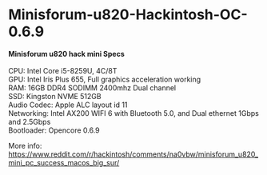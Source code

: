 # Minisforum-u820-Hackintosh-OC-0.6.9

**Minisforum u820 hack mini Specs**\
\
CPU: Intel Core i5-8259U, 4C/8T\
GPU: Intel Iris Plus 655, Full graphics acceleration working\
RAM: 16GB DDR4 SODIMM 2400mhz Dual channel\
SSD: Kingston NVME 512GB\
Audio Codec: Apple ALC layout id 11\
Networking: Intel AX200 WIFI 6 with Bluetooth 5.0, and Dual ethernet 1Gbps and 2.5Gbps\
Bootloader: Opencore 0.6.9


More info: https://www.reddit.com/r/hackintosh/comments/na0vbw/minisforum_u820_mini_pc_success_macos_big_sur/
